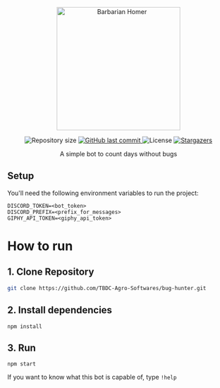<p align="center">
  <img src="https://github.com/TBDC-Agro-Softwares/bug-hunter/blob/main/images/barbarian-homer.png" alt="Barbarian Homer" width="280"/>
</p>

<p align="center">	
  <img alt="Repository size" src="https://img.shields.io/github/repo-size/TBDC-Agro-Softwares/bug-hunter?color=FBC400">
  <a href="https://github.com/TBDC-Agro-Softwares/bug-hunter/commits/master">
    <img alt="GitHub last commit" src="https://img.shields.io/github/last-commit/TBDC-Agro-Softwares/bug-hunter?color=FBC400">
  </a> 
  <img alt="License" src="https://img.shields.io/badge/license-MIT-FBC400">
  <a href="https://github.com/TBDC-Agro-Softwares/bug-hunter/stargazers">
    <img alt="Stargazers" src="https://img.shields.io/github/stars/TBDC-Agro-Softwares/proffy?color=FBC400&logo=github">
  </a>
</p>

<div align="center">A simple bot to count days without bugs</div>

## Setup

You'll need the following environment variables to run the project:

```dosini
DISCORD_TOKEN=<bot_token>
DISCORD_PREFIX=<prefix_for_messages>
GIPHY_API_TOKEN=<giphy_api_token>
```

# How to run

## 1. Clone Repository

```bash
git clone https://github.com/TBDC-Agro-Softwares/bug-hunter.git
```

## 2. Install dependencies
```
npm install
```

## 3. Run
```
npm start
```

If you want to know what this bot is capable of, type `!help`
